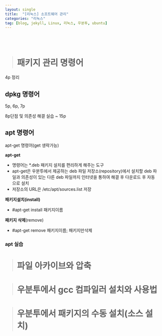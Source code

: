 ```yaml
---
layout: single
title:  "[리눅스] 소프트웨어 관리"
categories: "리눅스"
tag: [blog, jekyll, Linux, 리눅스, 우분투, ubuntu]
---
```

<br><br>


># 패키지 관리 명령어

4p 정리

## dpkg 명령어

5p, 6p, 7p

8p단점 및 의존성 해결 실습 ~ 15p


## apt 명령어


apt-get 명령어(get 생략가능)

**apt-get**
- 명령어는 *.deb 패키지 설치를 편리하게 해주는 도구
- apt-get은 우분투에서 제공하는 deb 파일 저장소(repository)에서 설치할 deb 파일과 의존성이 있는 다른
deb 파일까지 인터넷을 통하여 해결 후 다운로드 후 자동으로 설치
- 저장소의 URL은 /etc/apt/sources.list 저장


**패키지설치(install)**
- #apt-get install 패키지이름

**패키지 삭제**(remove)
- #apt-get remove 패키지이름; 패키지만삭제




### apt 실습
































># 파일 아카이브와 압축

># 우분투에서 gcc 컴파일러 설치와 사용법

># 우분투에서 패키지의 수동 설치(소스 설치)

